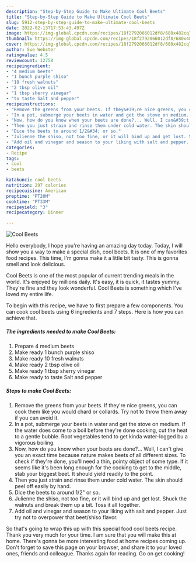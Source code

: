 ```yaml
---
description: "Step-by-Step Guide to Make Ultimate Cool Beets"
title: "Step-by-Step Guide to Make Ultimate Cool Beets"
slug: 5912-step-by-step-guide-to-make-ultimate-cool-beets
date: 2022-02-13T17:53:43.497Z
image: https://img-global.cpcdn.com/recipes/18f2792066012df8/680x482cq70/cool-beets-recipe-main-photo.jpg
thumbnail: https://img-global.cpcdn.com/recipes/18f2792066012df8/680x482cq70/cool-beets-recipe-main-photo.jpg
cover: https://img-global.cpcdn.com/recipes/18f2792066012df8/680x482cq70/cool-beets-recipe-main-photo.jpg
author: Sue Webster
ratingvalue: 4.5
reviewcount: 12758
recipeingredient:
- "4 medium beets"
- "1 bunch purple shiso"
- "10 fresh walnuts"
- "2 tbsp olive oil"
- "1 tbsp sherry vinegar"
- "to taste Salt and pepper"
recipeinstructions:
- "Remove the greens from your beets. If they&#39;re nice greens, you can cook them like you would chard or collards. Try not to throw them away if you can avoid it."
- "In a pot, submerge your beets in water and get the stove on medium. If the water does come to a boil before they&#39;re done cooking, cut the heat to a gentle bubble. Root vegetables tend to get kinda water-logged bu a vigorous boiling."
- "Now, how do you know when your beets are done?... Well, I can&#39;t give you an exact time because nature makes beets of all different sizes. To check if they&#39;re done, you&#39;ll need a thin, pointy object of some type. If it seems like it&#39;s been long enough for the cooking to get to the middle, stab your biggest beet. It should yield readily to the point."
- "Then you just strain and rinse them under cold water. The skin should peel off easily by hand."
- "Dice the beets to around 1/2&#34; or so."
- "Julienne the shiso, not too fine, or it will bind up and get lost. Shuck the walnuts and break them up a bit. Toss it all together."
- "Add oil and vinegar and season to your liking with salt and pepper. Just try not to overpower that beet/shiso flavor."
categories:
- Recipe
tags:
- cool
- beets

katakunci: cool beets 
nutrition: 297 calories
recipecuisine: American
preptime: "PT20M"
cooktime: "PT33M"
recipeyield: "3"
recipecategory: Dinner

---
```



![Cool Beets](https://img-global.cpcdn.com/recipes/18f2792066012df8/680x482cq70/cool-beets-recipe-main-photo.jpg)

Hello everybody, I hope you're having an amazing day today. Today, I will show you a way to make a special dish, cool beets. It is one of my favorites food recipes. This time, I'm gonna make it a little bit tasty. This is gonna smell and look delicious.



Cool Beets is one of the most popular of current trending meals in the world. It's enjoyed by millions daily. It's easy, it is quick, it tastes yummy. They're fine and they look wonderful. Cool Beets is something which I've loved my entire life.


To begin with this recipe, we have to first prepare a few components. You can cook cool beets using 6 ingredients and 7 steps. Here is how you can achieve that.

<!--inarticleads1-->

##### The ingredients needed to make Cool Beets:

1. Prepare 4 medium beets
1. Make ready 1 bunch purple shiso
1. Make ready 10 fresh walnuts
1. Make ready 2 tbsp olive oil
1. Make ready 1 tbsp sherry vinegar
1. Make ready to taste Salt and pepper




<!--inarticleads2-->

##### Steps to make Cool Beets:

1. Remove the greens from your beets. If they&#39;re nice greens, you can cook them like you would chard or collards. Try not to throw them away if you can avoid it.
1. In a pot, submerge your beets in water and get the stove on medium. If the water does come to a boil before they&#39;re done cooking, cut the heat to a gentle bubble. Root vegetables tend to get kinda water-logged bu a vigorous boiling.
1. Now, how do you know when your beets are done?... Well, I can&#39;t give you an exact time because nature makes beets of all different sizes. To check if they&#39;re done, you&#39;ll need a thin, pointy object of some type. If it seems like it&#39;s been long enough for the cooking to get to the middle, stab your biggest beet. It should yield readily to the point.
1. Then you just strain and rinse them under cold water. The skin should peel off easily by hand.
1. Dice the beets to around 1/2&#34; or so.
1. Julienne the shiso, not too fine, or it will bind up and get lost. Shuck the walnuts and break them up a bit. Toss it all together.
1. Add oil and vinegar and season to your liking with salt and pepper. Just try not to overpower that beet/shiso flavor.




So that's going to wrap this up with this special food cool beets recipe. Thank you very much for your time. I am sure that you will make this at home. There's gonna be more interesting food at home recipes coming up. Don't forget to save this page on your browser, and share it to your loved ones, friends and colleague. Thanks again for reading. Go on get cooking!
